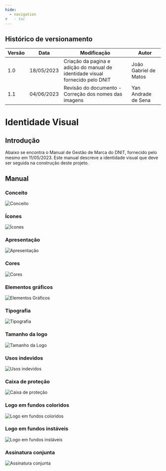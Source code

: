 ```yaml
---
hide:
  - navigation
#   - toc
---
```


## Histórico de versionamento

| Versão | Data   | Modificação                                                            | Autor        |
| -- | ---------- | ----------------------------------------- | ---- |
| 1.0 | 18/05/2023 | Criação da pagina e adição do manual de identidade visual fornecido pelo DNIT | João Gabriel de Matos |
| 1.1 | 04/06/2023 | Revisão do documento - Correção dos nomes das imagens | Yan Andrade de Sena |

# Identidade Visual

## Introdução

Abaixo se encontra o Manual de Gestão de Marca do DNIT, fornecido pelo mesmo em 11/05/2023.
Este manual descreve a identidade visual que deve ser seguida na construção deste projeto.  


## Manual

### Conceito
![Conceito](../assets/identidadeVisualDNIT/a-2.jpg)
### Ícones
![Ícones](../assets/identidadeVisualDNIT/a-3.jpg)
### Apresentação
![Apresentação](../assets/identidadeVisualDNIT/a-4.jpg)
### Cores
![Cores](../assets/identidadeVisualDNIT/a-5.jpg)
### Elementos gráficos
![Elementos Gráficos](../assets/identidadeVisualDNIT/a-6.jpg)
### Tipografia
![Tipografia](../assets/identidadeVisualDNIT/a-7.jpg)
### Tamanho da logo
![Tamanho da Logo](../assets/identidadeVisualDNIT/a-8.jpg)
### Usos indevidos
![Usos indevidos](../assets/identidadeVisualDNIT/a-9.jpg)
### Caixa de proteção
![Caixa de proteção](../assets/identidadeVisualDNIT/a-10.jpg)
### Logo em fundos coloridos
![Logo em fundos coloridos](../assets/identidadeVisualDNIT/a-11.jpg)
### Logo em fundos instáveis
![Logo em fundos instáveis](../assets/identidadeVisualDNIT/a-12.jpg)
### Assinatura conjunta
![Assinatura conjunta](../assets/identidadeVisualDNIT/a-13.jpg)